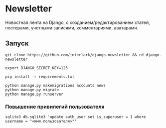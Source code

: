 # Newsletter
Новостная лента на Django, с созданием/редактированием статей, постерами, учетными записями, комментариями, аватарами.

## Запуск
```
git clone https://github.com/interlark/django-newsletter && cd django-newsletter
 
export DJANGO_SECRET_KEY=123 

pip install -r requirements.txt

python manage.py makemigrations accounts news
python manage.py migrate
python manage.py runserver
```

### Повышение привилегий пользователя
```
sqlite3 db.sqlite3 'update auth_user set is_superuser = 1 where username = "<имя пользователя>"'
```